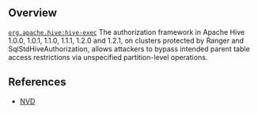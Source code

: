 ## Overview
[`org.apache.hive:hive-exec`](http://search.maven.org/#search%7Cga%7C1%7Ca%3A%22hive-exec%22)
The authorization framework in Apache Hive 1.0.0, 1.0.1, 1.1.0, 1.1.1, 1.2.0 and 1.2.1, on clusters protected by Ranger and SqlStdHiveAuthorization, allows attackers to bypass intended parent table access restrictions via unspecified partition-level operations.

## References
- [NVD](https://web.nvd.nist.gov/view/vuln/detail?vulnId=CVE-2015-7521)